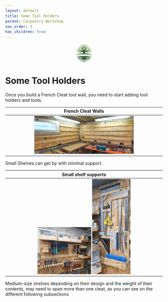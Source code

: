 ```yaml
---
layout: default
title: Some Tool Holders
parent: Carpentry Workshop
nav_order: 3
has_children: true
---
```

<center>
<img src="../../media/Lignarius.png" width="10%" height="10%" align="middle"/>
</center>

# Some Tool Holders

Once you build a French Cleat tool wall, you need to start adding 
tool holders and tools. 


|                                                                          French Cleat Walls                                                                          |
|:--------------------------------------------------------------------------------------------------------------------------------------------------------------------:|
| [<img alt="image" height="65%" src="/media/French Cleat System.jpg" width="65%"/>](https://garlatti.github.io/media/French%20Cleat%20System.jpg) |



Small Shelves can get by with minimal support. 

|                                                                                                                                                            Small shelf supports                                                                                                                                                            |
|:------------------------------------------------------------------------------------------------------------------------------------------------------------------------------------------------------------------------------------------------------------------------------------------------------------------------------------------:|
| [<img alt="image" height="35%" src="/media/Small Tool Holders.jpg" width="35%"/>](https://garlatti.github.io/media/Small%20Tool%20Holders.jpg)  [<img alt="image" height="25%" src="/media/Small Tool Holders_1.jpg" width="25%"/>](https://garlatti.github.io/media/Small%20Tool%20Holders_1.jpg) |

Medium-size shelves depending on their design and the weight 
of their contents, may need to span more than one cleat, 
as you can see on the different following subsections
